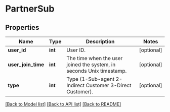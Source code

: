 # PartnerSub

## Properties
Name | Type | Description | Notes
------------ | ------------- | ------------- | -------------
**user_id** | **int** | User ID. | [optional] 
**user_join_time** | **int** | The time when the user joined the system, in seconds Unix timestamp. | [optional] 
**type** | **int** | Type (1-Sub-agent 2-Indirect Customer 3-Direct Customer). | [optional] 

[[Back to Model list]](../README.md#documentation-for-models) [[Back to API list]](../README.md#documentation-for-api-endpoints) [[Back to README]](../README.md)


